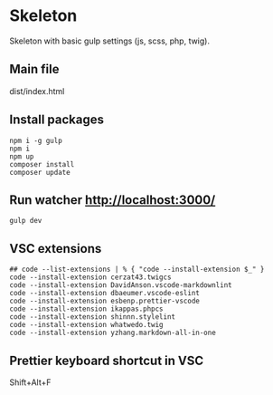 # Skeleton

Skeleton with basic gulp settings (js, scss, php, twig).

## Main file

dist/index.html

## Install packages

```shell
npm i -g gulp
npm i
npm up
composer install
composer update
```

## Run watcher [http://localhost:3000/](http://localhost:3000/)

```shell
gulp dev
```

## VSC extensions

```shell
## code --list-extensions | % { "code --install-extension $_" }
code --install-extension cerzat43.twigcs
code --install-extension DavidAnson.vscode-markdownlint
code --install-extension dbaeumer.vscode-eslint
code --install-extension esbenp.prettier-vscode
code --install-extension ikappas.phpcs
code --install-extension shinnn.stylelint
code --install-extension whatwedo.twig
code --install-extension yzhang.markdown-all-in-one
```

## Prettier keyboard shortcut in VSC

Shift+Alt+F
